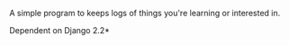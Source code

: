 A simple program to keeps logs of things you're learning or interested in.

Dependent on Django 2.2*